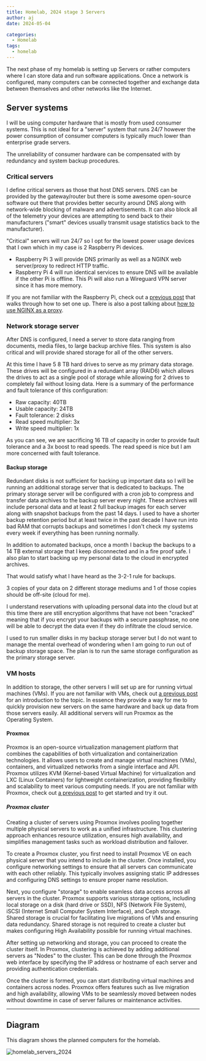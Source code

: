 ```yaml
---
title: Homelab, 2024 stage 3 Servers
author: aj
date: 2024-05-04

categories:
  - Homelab
tags:
  - homelab
---
```


The next phase of my homelab is setting up Servers or rather computers where I can store data and run software applications. Once a network is configured, many computers can be connected together and exchange data between themselves and other networks like the Internet.

## Server systems

I will be using computer hardware that is mostly from used consumer systems. This is not ideal for a "server" system that runs 24/7 however the power consumption of consumer computers is typically much lower than enterprise grade servers.

The unreliability of consumer hardware can be compensated with by redundancy and system backup procedures.

### Critical servers

I define critical servers as those that host DNS servers. DNS can be provided by the gateway/router but there is some awesome open-source software out there that provides better security around DNS along with network-wide blocking of malware and advertisements. It can also block all of the telemetry your devices are attempting to send back to their manufacturers ("smart" devices usually transmit usage statistics back to the manufacturer).

"Critical" servers will run 24/7 so I opt for the lowest power usage devices that I own which in my case is 2 Raspberry Pi devices.

- Raspberry Pi 3 will provide DNS primarily as well as a NGINX web server/proxy to redirect HTTP traffic.
- Raspberry Pi 4 will run identical services to ensure DNS will be available if the other Pi is offline. This Pi will also run a Wireguard VPN server since it has more memory.

If you are not familiar with the Raspberry Pi, check out a [previous post][1] that walks through how to set one up. There is also a post talking about [how to use NGINX as a proxy][2].

### Network storage server

After DNS is configured, I need a server to store data ranging from documents, media files, to large backup archive files. This system is also critical and will provide shared storage for all of the other servers.

At this time I have 5 8 TB hard drives to serve as my primary data storage. These drives will be configured in a redundant array (RAID6) which allows the drives to act as a single pool of storage while allowing for 2 drives to completely fail without losing data. Here is a summary of the performance and fault tolerance of this configuration:

- Raw capacity: 40TB
- Usable capacity: 24TB
- Fault tolerance: 2 disks
- Read speed multiplier: 3x
- Write speed multiplier: 1x

As you can see, we are sacrificing 16 TB of capacity in order to provide fault tolerance and a 3x boost to read speeds. The read speed is nice but I am more concerned with fault tolerance.

#### Backup storage

Redundant disks is not sufficient for backing up important data so I will be running an additional storage server that is dedicated to backups. The primary storage server will be configured with a cron job to compress and transfer data archives to the backup server every night. These archives will include personal data and at least 2 full backup images for each server along with snapshot backups from the past 14 days. I used to have a shorter backup retention period but at least twice in the past decade I have run into bad RAM that corrupts backups and sometimes I don't check my systems every week if everything has been running normally.

In addition to automated backups, once a month I backup the backups to a 14 TB external storage that I keep disconnected and in a fire proof safe. I also plan to start backing up my personal data to the cloud in encrypted archives. 

That would satisfy what I have heard as the 3-2-1 rule for backups. 

3 copies of your data on 2 different storage mediums and 1 of those copies should be off-site (cloud for me).

I understand reservations with uploading personal data into the cloud but at this time there are still encryption algorithms that have not been "cracked" meaning that if you encrypt your backups with a secure passphrase, no one will be able to decrypt the data even if they do infiltrate the cloud service.

I used to run smaller disks in my backup storage server but I do not want to manage the mental overhead of wondering when I am going to run out of backup storage space. The plan is to run the same storage configuration as the primary storage server.

### VM hosts

In addition to storage, the other servers I will set up are for running virtual machines (VMs). If you are not familiar with VMs, check out [a previous post][3] for an introduction to the topic. In essence they provide a way for me to quickly provision new servers on the same hardware and back up data from those servers easily. All additional servers will run Proxmox as the Operating System.

#### Proxmox

Proxmox is an open-source virtualization management platform that combines the capabilities of both virtualization and containerization technologies. It allows users to create and manage virtual machines (VMs), containers, and virtualized networks from a single interface and API. Proxmox utilizes KVM (Kernel-based Virtual Machine) for virtualization and LXC (Linux Containers) for lightweight containerization, providing flexibility and scalability to meet various computing needs. If you are not familiar with Proxmox, check out [a previous post][4] to get started and try it out.

##### Proxmox cluster

Creating a cluster of servers using Proxmox involves pooling together multiple physical servers to work as a unified infrastructure. This clustering approach enhances resource utilization, ensures high availability, and simplifies management tasks such as workload distribution and failover.

To create a Proxmox cluster, you first need to install Proxmox VE on each physical server that you intend to include in the cluster. Once installed, you configure networking settings to ensure that all servers can communicate with each other reliably. This typically involves assigning static IP addresses and configuring DNS settings to ensure proper name resolution.

Next, you configure "storage" to enable seamless data access across all servers in the cluster. Proxmox supports various storage options, including local storage on a disk (hard drive or SSD), NFS (Network File System), iSCSI (Internet Small Computer System Interface), and Ceph storage. Shared storage is crucial for facilitating live migrations of VMs and ensuring data redundancy. Shared storage is not required to create a cluster but makes configuring High Availability possible for running virtual machines.

After setting up networking and storage, you can proceed to create the cluster itself. In Proxmox, clustering is achieved by adding additional servers as "Nodes" to the cluster. This can be done through the Proxmox web interface by specifying the IP address or hostname of each server and providing authentication credentials.

Once the cluster is formed, you can start distributing virtual machines and containers across nodes. Proxmox offers features such as live migration and high availability, allowing VMs to be seamlessly moved between nodes without downtime in case of server failures or maintenance activities.

---

## Diagram

This diagram shows the planned computers for the homelab.

![homelab_servers_2024](/images/homelab_servers_2024.png)

 [1]: /posts/setting-up-raspberry-pi
 [2]: /posts/nginx/
 [3]: /posts/getting-started-with-virtual-machines/
 [4]: /posts/proxmox-installation/